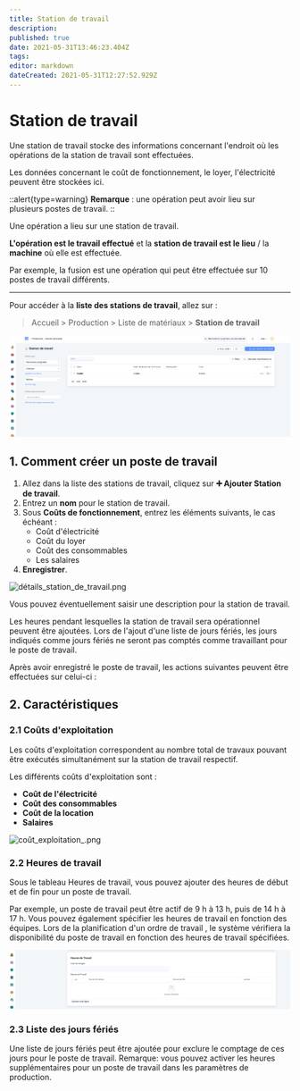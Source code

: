 ```yaml
---
title: Station de travail
description: 
published: true
date: 2021-05-31T13:46:23.404Z
tags: 
editor: markdown
dateCreated: 2021-05-31T12:27:52.929Z
---
```


# Station de travail

Une station de travail stocke des informations concernant l'endroit où les opérations de la station de travail sont effectuées.

Les données concernant le coût de fonctionnement, le loyer, l'électricité peuvent être stockées ici.

::alert{type=warning}
**Remarque** : une opération peut avoir lieu sur plusieurs postes de travail.
::

Une opération a lieu sur une station de travail. 

**L'opération est le travail effectué** et la **station de travail est le lieu** / la **machine** où elle est effectuée. 

Par exemple, la fusion est une opération qui peut être effectuée sur 10 postes de travail différents.

---

Pour accéder à la **liste des stations de travail**, allez sur :

> Accueil > Production > Liste de matériaux > **Station de travail**

![station_de_travail.png](/content/manufacturing/workstation/station_de_travail.png)

## 1. Comment créer un poste de travail

1. Allez dans la liste des stations de travail, cliquez sur **:heavy_plus_sign: Ajouter Station de travail**.
2. Entrez un **nom** pour le station de travail.
3. Sous **Coûts de fonctionnement**, entrez les éléments suivants, le cas échéant :
	- Coût d'électricité
	- Coût du loyer
	- Coût des consommables
	- Les salaires
4. **Enregistrer**.

![détails_station_de_travail.png](/content/manufacturing/workstation/détails_station_de_travail.png)

Vous pouvez éventuellement saisir une description pour la station de travail.

Les heures pendant lesquelles la station de travail sera opérationnel peuvent être ajoutées. Lors de l'ajout d'une liste de jours fériés, les jours indiqués comme jours fériés ne seront pas comptés comme travaillant pour le poste de travail.

Après avoir enregistré le poste de travail, les actions suivantes peuvent être effectuées sur celui-ci :

## 2. Caractéristiques 
### 2.1 Coûts d'exploitation

Les coûts d'exploitation correspondent au nombre total de travaux pouvant être exécutés simultanément sur la station de travail respectif.

Les différents coûts d'exploitation sont : 

- **Coût de l'électricité**
- **Coût des consommables**
- **Coût de la location**
- **Salaires**

![coût_exploitation_.png](/content/manufacturing/workstation/coût_exploitation_.png)

### 2.2 Heures de travail

Sous le tableau Heures de travail, vous pouvez ajouter des heures de début et de fin pour un poste de travail. 

Par exemple, un poste de travail peut être actif de 9 h à 13 h, puis de 14 h à 17 h. Vous pouvez également spécifier les heures de travail en fonction des équipes. Lors de la planification d'un ordre de travail , le système vérifiera la disponibilité du poste de travail en fonction des heures de travail spécifiées.

![heures_de_travail.png](/content/manufacturing/workstation/heures_de_travail.png)

### 2.3 Liste des jours fériés

Une liste de jours fériés peut être ajoutée pour exclure le comptage de ces jours pour le poste de travail.
Remarque: vous pouvez activer les heures supplémentaires pour un poste de travail dans les paramètres de production.

